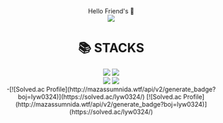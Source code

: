 <div align="center">
Hello Friend's 👋
</div>
    
<!--
**softwareyong/softwareyong** is a ✨ _special_ ✨ repository because its `README.md` (this file) appears on your GitHub profile.

Here are some ideas to get you started:

- 🔭 I’m currently working on ...
- 🌱 I’m currently learning ...
- 👯 I’m looking to collaborate on ...
- 🤔 I’m looking for help with ...
- 💬 Ask me about ...
- 📫 How to reach me: ...
- 😄 Pronouns: ...
- ⚡ Fun fact: ...
-->

<div align="center">
<img src="https://capsule-render.vercel.app/api?type=waving&color=auto&height=200&section=header&text=YongWoo&fontSize=90" />
</div>
    
<div align=center><h1>📚 STACKS</h1></div>
<div align=center>
<img src="https://img.shields.io/badge/python-3776AB?style=for-the-badge&logo=python&logoColor=white"> 
<img src="https://img.shields.io/badge/linux-FCC624?style=for-the-badge&logo=linux&logoColor=black"> 
    <br>
</div>

<div align="center">
<img src="https://github-readme-stats.vercel.app/api/top-langs/?username=softwareyong&layout=compact">
<img src="https://github-readme-stats.vercel.app/api?username=softwareyong&show_icons=true">
    <br>
</div>

<div align="center">
-[![Solved.ac Profile](http://mazassumnida.wtf/api/v2/generate_badge?boj=lyw0324)](https://solved.ac/lyw0324/)
[![Solved.ac Profile](http://mazassumnida.wtf/api/v2/generate_badge?boj=lyw0324)](https://solved.ac/lyw0324/)
</div>
